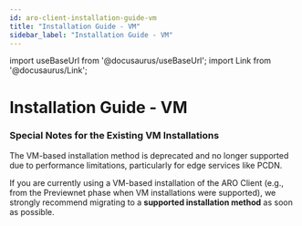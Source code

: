 ```yaml
---
id: aro-client-installation-guide-vm
title: "Installation Guide - VM"
sidebar_label: "Installation Guide - VM"
---
```

import useBaseUrl from '@docusaurus/useBaseUrl';
import Link from '@docusaurus/Link';

# Installation Guide - VM

### Special Notes for the Existing VM Installations

The VM-based installation method is deprecated and no longer supported due to performance limitations, particularly for edge services like PCDN.

If you are currently using a VM-based installation of the ARO Client (e.g., from the Previewnet phase when VM installations were supported), we strongly recommend migrating to a <Link to="/node-operator-guide/aro-client/choose-installation-method">**supported installation method**</Link> as soon as possible.


